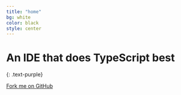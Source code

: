 ```yaml
---
title: "home"
bg: white
color: black
style: center
---
```


# An IDE that does TypeScript best
{: .text-purple}

<span class="fa-stack subtlecircle" style="font-size:100px; background:rgba(255,166,0,0.1)">
  <i class="fa fa-circle fa-stack-2x text-white"></i>
  <i class="fa fa-file-code-o fa-stack-1x text-orange"></i>
</span>

<span id="forkongithub">
  <a href="{{ site.source_link }}" class="bg-blue">
    Fork me on GitHub
  </a>
</span>
